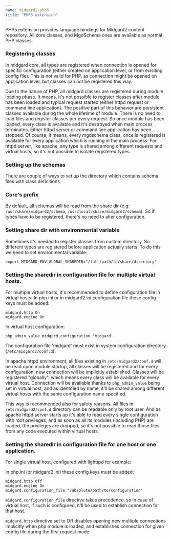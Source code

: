```yaml
---
name: midgard2-php5
title: "PHP5 extension"
---
```


PHP5 extension provides language bindings for Midgard2 content repository. All core classes, and MgdSchema ones are available as normal PHP classes.

### Registering classes

In midgard core, all types are registered when connection is opened for specific configuration (either created on application level, or from exisiting config file). This is not valid for PHP, as connection might be opened on application level, but classes can not be registered this way.

Due to the nature of PHP, all midgard classes are registered during module loading phase. It means, it's not possible to register classes after module has been loaded and typical request started (either httpd request or command line application). The positive part of this behavior are persistent classes available during the whole lifetime of module. There is no need to load files and register classes per every request. So once module has been loaded, every class is available and it's destroyed when main process terminates. Either httpd server or command line application has been stopped. Of course, it means, every mgdschema class, once is registered is available for every application which is running in the main process. For httpd server, like apache, any type is shared among different requests and virtual hosts, so it's not possible to isolate registered types. 

### Setting up the schemas

There are couple of ways to set up the directory which contains schema files with class definitions.

### Core's prefix

By default, all schemas will be read from the share dir (e.g: `/usr/share/midgard2/schema`, `/usr/local/share/midgard2/schema`). So if types have to be registered, there's no need to alter configuration.

### Setting share dir with environmental variable

Sometimes it's needed to register classes from custom directory. So different types are registered before application actually starts.
To do this we need to set environmental variable:

    export MIDGARD_ENV_GLOBAL_SHAREDIR="/full/path/to/share/directory"

### Setting the sharedir in configuration file for multiple virtual hosts.

For multiple virtual hosts, it's recommended to define configuration file in virtual hosts:
In php.ini or in midgard2.ini configuration file these config keys must be added:

    midgard.http On
    midgard.engine On

In virtual host configuration:

    php_admin_value midgard.configuration 'midgard'

The configuration file 'midgard' must exist in system configuration directory (`/etc/midgard2/conf.d`).

In apache httpd environment, all files existing in `/etc/midgard2/conf.d` will be read upon module startup, all classes will be registered and for every configuration, new connection will be implicitly established. Classes will be registered "globally", which means every class will be available for every virtual host. Connection will be available thanks to `php_admin_value` being set in virtual host, and as identified by name, it'll be shared among different virtual hosts with the same configuration name specified.

This way is recommended also for safety reasons. All files in `/etc/midgard2/conf.d` directory can be readable only by root user. And as apache httpd server starts up it's able to read every single configuration with root privileges, and as soon as all its modules (including PHP) are loaded, the privileges are dropped, so it's not possible to read those files from any code executed within virtual hosts. 

### Setting the sharedir in configuration file for one host or one application.

For single virtual host, configured with lighttpd for example:

In php.ini (or midgard2.ini) these config keys must be added:

    midgard.http Off
    midgard.engine On
    midgard.configuration_file "/absolute/path/to/configuration"

`midgard.configuration_file` directive takes precedence, so in case of virtual host, if such is configured, it'll be used to establish connection for that host. 

`midgard.http` directive set to Off disables opening new multiple connections implicitly when php module is loaded, and establishes connection for given config file during the first request made.
